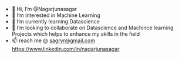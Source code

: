 - 👋 Hi, I’m @Nagarjunasagar
- 👀 I’m interested in Machine Learning
- 🌱 I’m currently learning Datascience
- 💞️ I’m looking to collaborate on Datascience and Machince learning Projects which helps to enhance my skills in the field
- 📫 reach me @ sagrvr@gmail.com
               https://www.linkedin.com/in/nagarjunasagar

<!---
Nagarjunasagar/Nagarjunasagar is a ✨ special ✨ repository because its `README.md` (this file) appears on your GitHub profile.
You can click the Preview link to take a look at your changes.
--->
